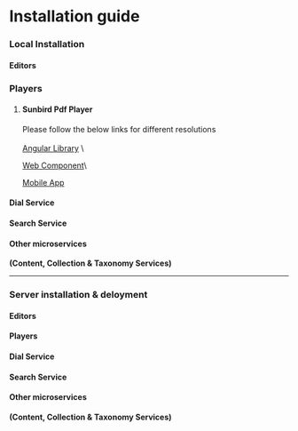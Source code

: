 # Installation guide

### Local Installation

#### Editors



### Players

1.  #### Sunbird Pdf Player

    Please follow the below links for different resolutions \
    &#x20;\
    [Angular Library](https://github.com/project-sunbird/sunbird-pdf-player/tree/release-4.8.0#getting-started) \


    [Web Component](https://github.com/project-sunbird/sunbird-pdf-player/tree/release-4.8.0#use-as-web-components)\


    [Mobile App](https://github.com/project-sunbird/sunbird-pdf-player/tree/release-4.8.0#mobile-app-integration-steps)

#### Dial Service



#### Search Service



#### Other microservices

**(Content, Collection & Taxonomy Services)**

****

### **Server installation & deloyment**

#### Editors



#### Players



#### Dial Service



#### Search Service



#### Other microservices

**(Content, Collection & Taxonomy Services)**
